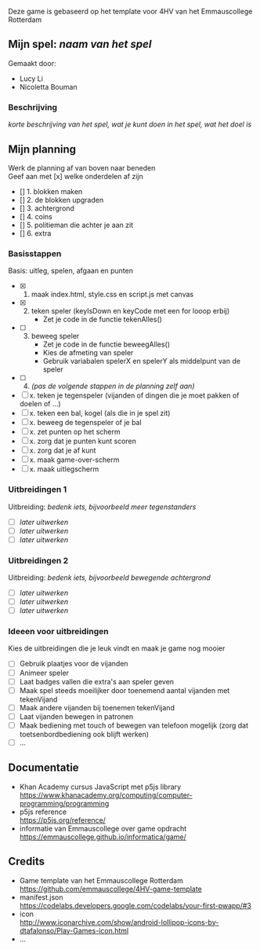 Deze game is gebaseerd op het template voor 4HV van het Emmauscollege Rotterdam

## Mijn spel: *naam van het spel*
Gemaakt door:
- Lucy Li
- Nicoletta Bouman

### Beschrijving
*korte beschrijving van het spel, wat je kunt doen in het spel, wat het doel is*

## Mijn planning
Werk de planning af van boven naar beneden<br>
Geef aan met [x] welke onderdelen af zijn
- [] 1. blokken maken
- [] 2. de blokken upgraden
- [] 3. achtergrond
- [] 4. coins
- [] 5. politieman die achter je aan zit
- [] 6. extra 

### Basisstappen
Basis: uitleg, spelen, afgaan en punten
- [x] 1. maak index.html, style.css en script.js met canvas
- [x] 2. teken speler (keyIsDown en keyCode met een for looop erbij)
        - Zet je code in de functie tekenAlles()
- [ ] 3. beweeg speler
        - Zet je code in de functie beweegAlles()
        - Kies de afmeting van speler
        - Gebruik variabalen spelerX en spelerY als middelpunt van de speler
- [ ] 4. *(pas de volgende stappen in de planning zelf aan)*
- [ ] x. teken je tegenspeler (vijanden of dingen die je moet pakken of doelen of ...)
- [ ] x. teken een bal, kogel (als die in je spel zit)
- [ ] x. beweeg de tegenspeler of je bal
- [ ] x. zet punten op het scherm 
- [ ] x. zorg dat je punten kunt scoren
- [ ] x. zorg dat je af kunt
- [ ] x. maak game-over-scherm
- [ ] x. maak uitlegscherm

### Uitbreidingen 1
Uitbreiding: *bedenk iets, bijvoorbeeld meer tegenstanders*
- [ ] *later uitwerken*
- [ ] *later uitwerken*
- [ ] *later uitwerken*

### Uitbreidingen 2
Uitbreiding: *bedenk iets, bijvoorbeeld bewegende achtergrond*
- [ ] *later uitwerken*
- [ ] *later uitwerken*
- [ ] *later uitwerken*

### Ideeen voor uitbreidingen
Kies de uitbreidingen die je leuk vindt en maak je game nog mooier
- [ ] Gebruik plaatjes voor de vijanden
- [ ] Animeer speler
- [ ] Laat badges vallen die extra's aan speler geven
- [ ] Maak spel steeds moeilijker door toenemend aantal vijanden met tekenVijand
- [ ] Maak andere vijanden bij toenemen tekenVijand
- [ ] Laat vijanden bewegen in patronen
- [ ] Maak bediening met touch of bewegen van telefoon mogelijk (zorg dat toetsenbordbediening ook blijft werken)
- [ ] ...

## Documentatie
- Khan Academy cursus JavaScript met p5js library <br>
https://www.khanacademy.org/computing/computer-programming/programming
- p5js reference <br>
https://p5js.org/reference/
- informatie van Emmauscollege over game opdracht <br>
https://emmauscollege.github.io/informatica/game/

## Credits
- Game template van het Emmauscollege Rotterdam <br>
        https://github.com/emmauscollege/4HV-game-template
- manifest.json <br>
        https://codelabs.developers.google.com/codelabs/your-first-pwapp/#3
- icon <br>
        http://www.iconarchive.com/show/android-lollipop-icons-by-dtafalonso/Play-Games-icon.html
- ...
